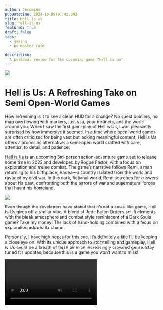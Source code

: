 ```yaml
---
author: Jeromino
pubDatetime: 2024-10-09T07:45:00Z
title: Hell is us
slug: hell-is-us
featured: true
draft: false
tags:
  - gaming
  - pc master race

description:
  A personal review for the upcoming game "Hell is us"
---
```



<img src="https://res.cloudinary.com/dstfpu5vw/image/upload/v1728990921/HiU_Screenshot_4_mrwycu.jpg" />

# Hell is Us: A Refreshing Take on Semi Open-World Games
How refreshing is it to see a clean HUD for a change? No quest pointers, no map overflowing with markers, just you, your instincts, and the world around you. When I saw the first gameplay of Hell is Us, I was pleasantly surprised by how immersive it seemed. In a time where open-world games are often criticized for being vast but lacking meaningful content, Hell is Us offers a promising alternative: a semi-open world crafted with care, attention to detail, and patience.

[Hell is Us](https://store.steampowered.com/app/1620730/Hell_is_Us/) is an upcoming 3rd-person action-adventure game set to release some time in 2025 and developed by Rogue Factor, with a focus on exploration and melee combat. The game’s narrative follows Remi, a man returning to his birthplace, Hadea—a country isolated from the world and ravaged by civil war. In this dark, fictional world, Remi searches for answers about his past, confronting both the terrors of war and supernatural forces that haunt his homeland.

<img src="https://res.cloudinary.com/dstfpu5vw/image/upload/v1728990911/hell-is-us-3-1024x576_jay6c4.jpg" />


Even though the developers have stated that it’s not a souls-like game, Hell is Us gives off a similar vibe. A blend of Jedi: Fallen Order’s sci-fi elements with the bleak atmosphere and combat style reminiscent of a Dark Souls game? Take my money! The lack of hand-holding combined with a focus on exploration adds to its charm.

Personally, I have high hopes for this one. It’s definitely a title I’ll be keeping a close eye on. With its unique approach to storytelling and gameplay, Hell is Us could be a breath of fresh air in an increasingly crowded genre. Stay tuned for updates, because this is a game you won’t want to miss!

<video src="https://res.cloudinary.com/dstfpu5vw/video/upload/v1728991109/hell-is-us_1_t6qhnm.mp4"><video>
